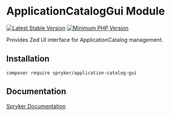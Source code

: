 # ApplicationCatalogGui Module
[![Latest Stable Version](https://poser.pugx.org/spryker/application-catalog-gui/v/stable.svg)](https://packagist.org/packages/spryker/application-catalog-gui)
[![Minimum PHP Version](https://img.shields.io/badge/php-%3E%3D%207.4-8892BF.svg)](https://php.net/)

Provides Zed UI interface for ApplicationCatalog management.

## Installation

```
composer require spryker/application-catalog-gui
```

## Documentation

[Spryker Documentation](https://academy.spryker.com/developing_with_spryker/module_guide/modules.html)
